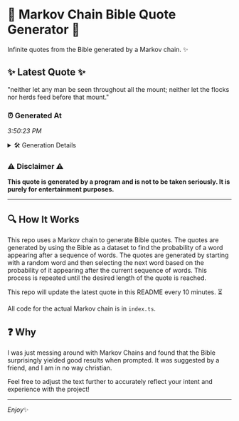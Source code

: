 # 📖 Markov Chain Bible Quote Generator 📖

Infinite quotes from the Bible generated by a Markov chain. ✨

## ✨ Latest Quote ✨
"neither let any man be seen throughout all the mount; neither let the flocks nor herds feed before that mount."

### ⏰ Generated At
*3:50:23 PM*

<details>
    <summary>🛠️ Generation Details</summary>
    <p>
        <strong>🌱 Seed:</strong> neither<br>
        <strong>🔄 Iterations:</strong> 19<br>
        <strong>📜 Context History:</strong><br>[ neither ]: let<br>[ neither, let ]: any<br>[ neither, let, any ]: man<br>[ neither, let, any, man ]: be<br>[ neither, let, any, man, be ]: seen<br>[ neither, let, any, man, be, seen ]: throughout<br>[ let, any, man, be, seen, throughout ]: all<br>[ any, man, be, seen, throughout, all ]: the<br>[ man, be, seen, throughout, all, the ]: mount;<br>[ be, seen, throughout, all, the, mount; ]: neither<br>[ seen, throughout, all, the, mount;, neither ]: let<br>[ throughout, all, the, mount;, neither, let ]: the<br>[ all, the, mount;, neither, let, the ]: flocks<br>[ the, mount;, neither, let, the, flocks ]: nor<br>[ mount;, neither, let, the, flocks, nor ]: herds<br>[ neither, let, the, flocks, nor, herds ]: feed<br>[ let, the, flocks, nor, herds, feed ]: before<br>[ the, flocks, nor, herds, feed, before ]: that<br>[ flocks, nor, herds, feed, before, that ]: mount.<br>
    </p>
</details>

### ⚠️ Disclaimer ⚠️
**This quote is generated by a program and is not to be taken seriously. It is purely for entertainment purposes.**

---

## 🔍 How It Works

This repo uses a Markov chain to generate Bible quotes. The quotes are generated by using the Bible as a dataset to find the probability of a word appearing after a sequence of words. The quotes are generated by starting with a random word and then selecting the next word based on the probability of it appearing after the current sequence of words. This process is repeated until the desired length of the quote is reached.

This repo will update the latest quote in this README every 10 minutes. ⏳

All code for the actual Markov chain is in `index.ts`.

## ❓ Why

I was just messing around with Markov Chains and found that the Bible surprisingly yielded good results when prompted. 
It was suggested by a friend, and I am in no way christian.

Feel free to adjust the text further to accurately reflect your intent and experience with the project!

---

*Enjoy*✨
